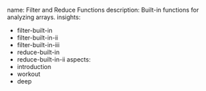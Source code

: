 name: Filter and Reduce Functions
description: Built-in functions for analyzing arrays.
insights:
  - filter-built-in
  - filter-built-in-ii
  - filter-built-in-iii
  - reduce-built-in
  - reduce-built-in-ii
aspects:
  - introduction
  - workout
  - deep
 
